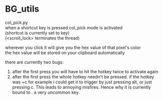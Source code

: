 # BG_utils

col_pick.py</br>
when a shortcut key is pressed col_pick mode is activated</br>
(shortcut is currently set to <pause> key)</br>
(<scroll_lock> terminates the thread)

wherever you click it will give you the hex value of that pixel's color</br>
the hex value will be stored on your clipboard automatically

there are currently two bugs:
1. after the first press you will have to hit the hotkey twice to activate again
2. after the first press the whole hotkey needn't be pressed.
  if the hotkey was <alt>+c for example i could get it to trigger
  by just pressing alt, or just pressing c. This leads to annoying misfires.
  Hence why it is currently bound to <pause>. a very uncommon key.
